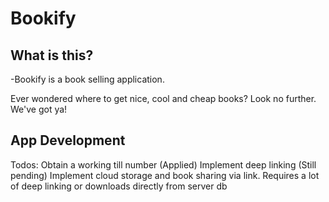 # Bookify

## What is this?
-Bookify is a book selling application.

Ever wondered where to get nice, cool and cheap books?
Look no further. We've got ya!

## App Development
Todos: Obtain a working till number (Applied)
       Implement deep linking (Still pending)
       Implement cloud storage and book sharing via link. Requires a lot of deep linking or downloads directly from server db
       
